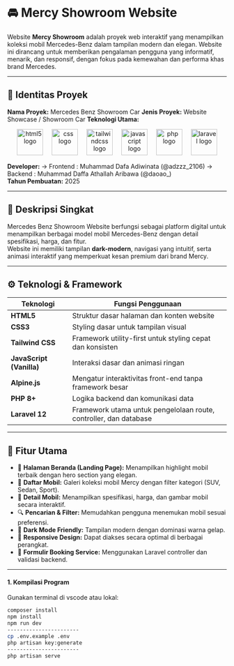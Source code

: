 # 🚘 Mercy Showroom Website

Website **Mercy Showroom** adalah proyek web interaktif yang menampilkan koleksi mobil Mercedes-Benz dalam tampilan modern dan elegan. Website ini dirancang untuk memberikan pengalaman pengguna yang informatif, menarik, dan responsif, dengan fokus pada kemewahan dan performa khas brand Mercedes.

---

## 🪪 Identitas Proyek

**Nama Proyek:** Mercedes Benz Showroom Car
**Jenis Proyek:** Website Showcase / Showroom Car
**Teknologi Utama:**

<div align="center">
  <img src="https://cdn.jsdelivr.net/gh/devicons/devicon/icons/html5/html5-original.svg" height="60" alt="html5 logo"  />
  <img width="12" />
  <img src="https://cdn.jsdelivr.net/gh/devicons/devicon/icons/css3/css3-original.svg" height="60" alt="css logo"  />
  <img width="12" />
  <img src="https://skillicons.dev/icons?i=tailwind" height="60" alt="tailwindcss logo"  />
  <img width="12" />
  <img src="https://cdn.jsdelivr.net/gh/devicons/devicon/icons/javascript/javascript-original.svg" height="60" alt="javascript logo"  />
  <img width="12" />
  <img src="https://cdn.jsdelivr.net/gh/devicons/devicon/icons/php/php-original.svg" height="60" alt="php logo"  />
  <img width="12" />
  <img src="https://cdn.jsdelivr.net/gh/devicons/devicon/icons/laravel/laravel-original.svg" height="60" alt="laravel logo"  />
</div>

**Developer:**
-> Frontend : Muhammad Dafa Adiwinata (@adzzz_2106)
-> Backend : Muhammad Daffa Athallah Aribawa (@daoao_)  
**Tahun Pembuatan:** 2025

---

## 🧩 Deskripsi Singkat

Mercedes Benz Showroom Website berfungsi sebagai platform digital untuk menampilkan berbagai model mobil Mercedes-Benz dengan detail spesifikasi, harga, dan fitur.  
Website ini memiliki tampilan **dark-modern**, navigasi yang intuitif, serta animasi interaktif yang memperkuat kesan premium dari brand Mercy.

---

## ⚙️ Teknologi & Framework

| Teknologi                | Fungsi Penggunaan                                                 |
| ------------------------ | ----------------------------------------------------------------- |
| **HTML5**                | Struktur dasar halaman dan konten website                         |
| **CSS3**                 | Styling dasar untuk tampilan visual                               |
| **Tailwind CSS**         | Framework utility-first untuk styling cepat dan konsisten         |
| **JavaScript (Vanilla)** | Interaksi dasar dan animasi ringan                                |
| **Alpine.js**            | Mengatur interaktivitas front-end tanpa framework besar           |
| **PHP 8+**               | Logika backend dan komunikasi data                                |
| **Laravel 12**          | Framework utama untuk pengelolaan route, controller, dan database |

---

## 🧠 Fitur Utama

-   💎 **Halaman Beranda (Landing Page):** Menampilkan highlight mobil terbaik dengan hero section yang elegan.
-   🚗 **Daftar Mobil:** Galeri koleksi mobil Mercy dengan filter kategori (SUV, Sedan, Sport).
-   📄 **Detail Mobil:** Menampilkan spesifikasi, harga, dan gambar mobil secara interaktif.
-   🔍 **Pencarian & Filter:** Memudahkan pengguna menemukan mobil sesuai preferensi.
-   🌙 **Dark Mode Friendly:** Tampilan modern dengan dominasi warna gelap.
-   📱 **Responsive Design:** Dapat diakses secara optimal di berbagai perangkat.
-   🧾 **Formulir Booking Service:** Menggunakan Laravel controller dan validasi backend.

---

#### 1. Kompilasi Program
Gunakan terminal di vscode atau lokal:
```bash
composer install
npm install
npm run dev
-----------------------
cp .env.example .env
php artisan key:generate
-----------------------
php artisan serve